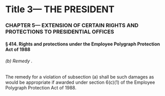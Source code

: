 
# Title 3— THE PRESIDENT
### CHAPTER 5— EXTENSION OF CERTAIN RIGHTS AND PROTECTIONS TO PRESIDENTIAL OFFICES
#### § 414. Rights and protections under the Employee Polygraph Protection Act of 1988
###### (b) Remedy .

The remedy for a violation of subsection (a) shall be such damages as would be appropriate if awarded under section 6(c)(1) of the Employee Polygraph Protection Act of 1988.

